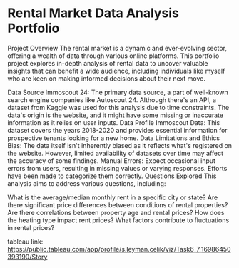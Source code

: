# Rental Market Data Analysis Portfolio
Project Overview
The rental market is a dynamic and ever-evolving sector, offering a wealth of data through various online platforms. This portfolio project explores in-depth analysis of rental data to uncover valuable insights that can benefit a wide audience, including individuals like myself who are keen on making informed decisions about their next move.

Data Source
Immoscout 24: The primary data source, a part of well-known search engine companies like Autoscout 24. Although there's an API, a dataset from Kaggle was used for this analysis due to time constraints. The data's origin is the website, and it might have some missing or inaccurate information as it relies on user inputs.
Data Profile
Immoscout Data: This dataset covers the years 2018-2020 and provides essential information for prospective tenants looking for a new home.
Data Limitations and Ethics
Bias: The data itself isn't inherently biased as it reflects what's registered on the website. However, limited availability of datasets over time may affect the accuracy of some findings.
Manual Errors: Expect occasional input errors from users, resulting in missing values or varying responses. Efforts have been made to categorize them correctly.
Questions Explored
This analysis aims to address various questions, including:

What is the average/median monthly rent in a specific city or state?
Are there significant price differences between conditions of rental properties?
Are there correlations between property age and rental prices?
How does the heating type impact rent prices?
What factors contribute to fluctuations in rental prices?

tableau link: https://public.tableau.com/app/profile/s.leyman.celik/viz/Task6_7_16986450393190/Story
